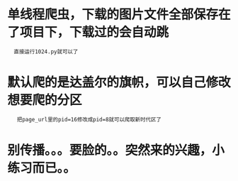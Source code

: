 # 单线程爬虫，下载的图片文件全部保存在了项目下，下载过的会自动跳
 ```bash
   直接运行1024.py就可以了
```
# 默认爬的是达盖尔的旗帜，可以自己修改想要爬的分区

```bash
   把page_url里的pid=16修改成pid=8就可以爬取新时代区了
```
   
# 别传播。。。要脸的。。突然来的兴趣，小练习而已。。   

